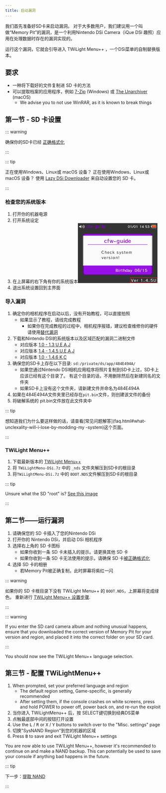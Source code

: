 ```yaml
---
title: 启动漏洞
---
```


我们首先准备好SD卡来启动漏洞。 对于大多数用户，我们建议用一个叫做“Memory Pit”的漏洞，是一个利用Nintendo DSi Camera（iQue DSi 趣照）应用在处理数据时存在的漏洞实现的。

运行这个漏洞，它就会引导进入 TWiLight Menu++ ，一个DSi菜单的自制替换版本。

## 要求
- 一种将下载好的文件复制进 SD 卡的方法
- 可以提取档案的应用程序，例如 [7-Zip](https://www.7-zip.org/) (Windows) 或 [The Unarchiver](https://apps.apple.com/cn/app/the-unarchiver/id425424353) (macOS)
   - We advise you to not use WinRAR, as it is known to break things

## 第一节 - SD 卡设置
::: warning

确保你的SD卡已经 [正确格式化](sd-card-setup)

:::

::: tip

正在使用Windows、Linux或 macOS 设备？ 正在使用Windows、Linux或 macOS 设备？ 使用 [Lazy DSi Downloader](lazy-dsi-downloader) 来自动设置您的 SD 卡。

:::

### 检查您的系统版本

1. 打开你的机器电源
1. 打开系统设定
1. 在上屏幕的右下角有你的系统版本![Screenshot of where System Version is located](/assets/images/system-version-check.png)
1. 退出系统设置回到主界面

### 导入漏洞
1. 确定你的相机程序在启动以后，没有开始教程，可以直接拍照
   - 如果显示了教程，请线完成教程
     - 如果你在完成教程的过程中，相机程序报错，建议检查维修你的硬件 请使用[替代漏洞](alterternate-exploits)
1. 下载和Nintendo DSI的系统版本以及区域匹配的漏洞二进制文件
   - 对应版本 [1.0 - 1.3 U,E,A,J](/assets/files/memory_pit/256/pit.bin)
   - 对应版本 [1.4 - 1.4.5 U,E,A,J](/assets/files/memory_pit/768_1024/pit.bin)
   - 对应版本 [1.0 - 1.4.6 K,C](/assets/files/memory_pit/256/pit.bin)
1. 确保您的SD卡上存在以下目录: `sd:/private/ds/app/484E494A/`
   - 如果您通过Nintendo DSI相机应用程序将照片复制到SD卡上过，SD卡上应该已经有这个目录了。 有这个目录的话，不用删除然后在新建同名的文件夹
   - 如果SD卡上没有这个文件夹，请新建文件并命名为484E494A
1. 如果在484E494A文件夹里已经存在` pit.bin `文件，则创建该文件的备份
1. 将破解系统的 pit.bin文件放在此文件夹中

::: tip

想知道我们为什么要这样做的话，请查看[常见问题解答](faq.html#what- unclexality-will-i-lose-by-modding-my -system)这个页面。

:::

### TWiLight Menu++
1. 下载最新版本的 [TWiLight Menu++](https://github.com/DS-Homebrew/TWiLightMenu/releases/latest/download/TWiLightMenu-DSi.7z)
1. 将 `TWiLightMenu-DSi.7z` 中的 `_nds` 文件夹解压到SD卡的根目录
1. 将`TWiLightMenu-DSi.7z` 中的 `BOOT.NDS`文件解压到SD卡的根目录

::: tip

Unsure what the SD "root" is? [See this image](https://media.discordapp.net/attachments/489307733074640926/756947922804932739/wherestheroot.png)

:::

## 第二节——运行漏洞
1. 请确保您的 SD 卡插入了您的Nintendo DSi
1. 打开你的 Nintendo DSi，并启动 DSi 相机程序
1. 选择右上角的 SD 卡图标
   - 如果你收到一条 SD 卡未插入的提示。请更换其他 SD 卡
   - 如果你收到一条 SD 卡无法使用的提示，请确保 SD 卡[被正确格式化](sd-card-setup)
1. 选择 SD 卡的相册
   - 若Memory Pit被正确复制，此时屏幕将紫红一闪

::: warning

如果你的 SD 卡根目录下没有 TWiLight Menu++ 的 `BOOT.NDS`，上屏幕将变成绿色。 重新进行 [TWiLight Menu++ 设置步骤](launching-the-exploit.html#twilight-menu).

:::

::: warning

If you enter the SD card camera album and nothing unusual happens, ensure that you downloaded the correct version of Memory Pit for your version and region, and placed it into the correct folder on your SD card.

:::

You should now see the TWiLight Menu++ language selection.

## 第三节 - 配置 TWiLightMenu++
1. When prompted, set your preferred language and region
   - The default region setting, Game-specific, is generally recommended
   - After setting them, if the console crashes on white screens, press and hold POWER to power off, power back on, and re-run the exploit
1. 当你进入 TWiLightMenu++ 后，按 SELECT键切换到经典DS菜单
1. 点触最底部中间的按钮打开设置
1. Use the <kbd class="l">L</kbd> / <kbd class="r">R</kbd> or <kbd class="face">X</kbd> / <kbd class="face">Y</kbd> buttons to switch over to the "Misc. settings" page
1. 切换"SysNAND Region"到您的机器的区域
1. Press <kbd class="face">B</kbd> to save and exit TWiLight Menu++ settings

You are now able to use TWiLight Menu++, however it's recommended to continue on and make a NAND backup. This can potentially be used to save your console if anything bad happens in the future.

::: tip

下一步：[提取 NAND](dumping-nand)

:::
